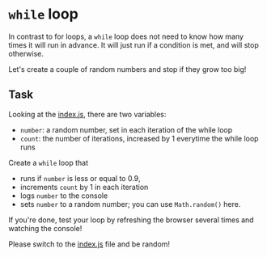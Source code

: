 # `while` loop

In contrast to for loops, a `while` loop does not need to know how many times it will run in advance. It will just run if a condition is met, and will stop otherwise.

Let's create a couple of random numbers and stop if they grow too big!

## Task

Looking at the [index.js](index.js), there are two variables:

- `number`: a random number, set in each iteration of the while loop
- `count`: the number of iterations, increased by 1 everytime the while loop runs

Create a `while` loop that

- runs if `number` is less or equal to 0.9,
- increments `count` by 1 in each iteration
- logs `number` to the console
- sets `number` to a random number; you can use `Math.random()` here.

If you're done, test your loop by refreshing the browser several times and watching the console!

Please switch to the [index.js](index.js) file and be random!
